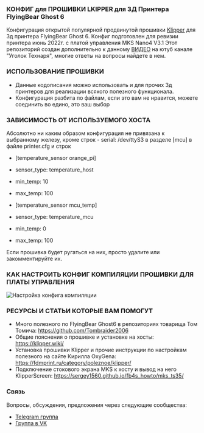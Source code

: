 ### КОНФИГ для ПРОШИВКИ LKIPPER для 3Д Принтера FlyingBear Ghost 6
Конфигурация открытой популярной продвинутой прошивки <a href="https://github.com/Klipper3d/klipper">Klipper</a> для 3д принтера FlyingBear Ghost 6.
Конфиг подготовлен для ревизии принтера июнь 2022г. с платой управления MKS Nano4 V3.1
Этот репозиторий создан дополнительно к данному <a href="https://youtu.be/SGCftedVqmc">ВИДЕО</a> на ютуб канале "Уголок Технаря", многие ответы на вопросы найдете в нем.

### ИСПОЛЬЗОВАНИЕ ПРОШИВКИ
* Данные кодописания можно использовать и для прочих 3д принтеров для реализации всякого полезного функционала.
* Конфигурация разбита по файлам, если это вам не нравится, можете соединить во едино, это ваш выбор

### ЗАВИСИМОСТЬ ОТ ИСПОЛЬЗУЕМОГО ХОСТА
Абсолютно ни каким образом конфигурация не привязана к выбранному железу, кроме строк -
serial: /dev/ttyS3 в разделе [mcu] в файле printer.cfg
и строк 
* [temperature_sensor orange_pi]
* sensor_type: temperature_host
* min_temp: 10
* max_temp: 100

* [temperature_sensor mcu_temp]
* sensor_type: temperature_mcu
* min_temp: 0
* max_temp: 100

Если прошивка будет ругаться на них, просто удалите или закомментируйте их.

### КАК НАСТРОИТЬ КОНФИГ КОМПИЛЯЦИИ ПРОШИВКИ ДЛЯ ПЛАТЫ УПРАВЛЕНИЯ
![Настройка конфига компиляции](https://github.com/Technarrus/Klipper_FBG6/blob/main/menu_config.jpg)

### РЕСУРСЫ И СТАТЬИ КОТОРЫЕ ВАМ ПОМОГУТ
* Много полезного по FlyingBear Ghost6 в репозиториях товарища Том Томича: https://github.com/Tombraider2006
* Общие пояснения о прошивке и установке на хосты: https://klipper.wiki/
* Установка прошивки Klipper и прочие инструкции по настройкам полезного на сайте Кирилла OxyGena: https://fdmprint.ru/category/poleznoe/klipper/
* Подключение стокового экрана MKS к хосту и вывод на него KlipperScreen: https://sergey1560.github.io/fb4s_howto/mks_ts35/

### Связь
Вопросы, обсуждения, предложения через следующие сообщества:
* [Telegram группа](https://t.me/technarr)
* [Группа в VK](https://vk.com/technarrus)
